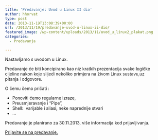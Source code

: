 ```yaml
---
title: 'Predavanje: Uvod u Linux II dio'
author: hhorvat
type: post
date: 2013-11-19T13:08:39+00:00
url: /2013/11/19/predavanje-uvod-u-linux-ii-dio/
featured_image: /wp-content/uploads/2013/11/uvod_u_linux2_plakat.png
categories:
  - Predavanja

---
```

Nastavljamo s uvodom u Linux.

Predavanje će biti koncipirano kao niz kratkih prezentacija svake logičke cijeline nakon koje slijedi nekoliko primjera na živom Linux sustavu,uz pitanja i odgovore.

O čemu čemo pričati :

  * Ponoviti ćemo regularne izraze,
  * Preusmjeravanje i “Pipe”,
  * Shell:  varijable i aliasi, neke naprednije stvari
  * …

Predavanje je planirano za 30.11.2013, više informacija kod prijavljivanja.

[Prijavite se na predavanje.][1]

 [1]: https://www.opensource-osijek.org/wordpress/events/uvod-u-linux-ii-dio/ "Uvod u Linux II dio"